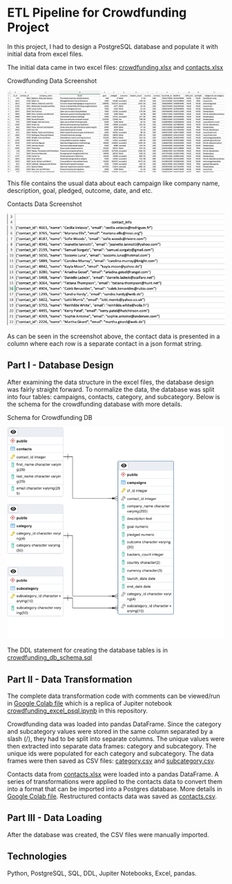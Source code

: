 # ETL Pipeline for Crowdfunding Project

In this project, I had to design a PostgreSQL database and populate it with initial data from excel files.

The initial data came in two excel files: [crowdfunding.xlsx](./data/crowdfunding.xlsx) and [contacts.xlsx](./data/contacts.xlsx)
 
Crowdfunding Data Screenshot

![crowdfunding data](./images/Screenshot_crowdfunding.png)

This file contains the usual data about each campaign like company name, description, goal, pledged, outcome, date, and etc.

Contacts Data Screenshot

![contacts data](./images/Screenshot_contacts.png)



As can be seen in the screenshot above, the contact data is presented in a column where each row is a separate contact in a json format string.


## Part I - Database Design

After examining the data structure in the excel files, the database design was fairly straight forward. To normalize the data, the database was split into four tables: campaigns, contacts, category, and subcategory. Below is the schema for the crowdfunding database with more details.

Schema for Crowdfunding DB

![crowdfunding_schema](./images/crowdfunding_schema.png)

The DDL statement for creating the database tables is in [crowdfunding_db_schema.sql](./data/crowdfunding_db_schema.sql)

## Part II - Data Transformation

The complete data transformation code with comments can be viewed/run in [Google Colab file](https://colab.research.google.com/drive/1MRl_WjTvi3lGDZZSYPLk0XzQCubmVqv8?usp=sharing) which is a replica of Jupiter notebook [crowdfunding_excel_psql.ipynb](./crowdfunding_excel_psql.ipynb) in this repository.

Crowdfunding data was loaded into pandas DataFrame. Since the category and subcategory values were stored in the same column separated by a slash (/), they had to be split into separate columns. The unique values were then extracted into separate data frames: category and subcategory. The unique ids were populated for each category and subcategory. The data frames were then saved as CSV files: [category.csv](./data/category.csv) and [subcategory.csv](./data/subcategory.csv). 

Contacts data from [contacts.xlsx](./data/contacts.xlsx) were loaded into a pandas DataFrame. A series of transformations were applied to the contacts data to convert them into a format that can be imported into a Postgres database. More details in [Google Colab file](https://colab.research.google.com/drive/1MRl_WjTvi3lGDZZSYPLk0XzQCubmVqv8?usp=sharing). Restructured contacts data was saved as [contacts.csv](./data/contacts.csv).

## Part III - Data Loading

After the database was created, the CSV files were manually imported.

## Technologies
Python, PostgreSQL, SQL, DDL, Jupiter Notebooks, Excel, pandas.

